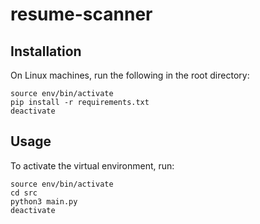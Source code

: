 # resume-scanner

## Installation

On Linux machines, run the following in the root directory:
```
source env/bin/activate
pip install -r requirements.txt
deactivate
```

## Usage

To activate the virtual environment, run:
```
source env/bin/activate
cd src
python3 main.py
deactivate
```
